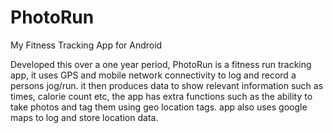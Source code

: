 # PhotoRun
My Fitness Tracking App for Android

Developed this over a one year period, PhotoRun is a fitness run tracking app, it uses GPS and mobile network connectivity to log and record a persons jog/run. it then produces data to show relevant information such as times, calorie count etc, the app has extra functions such as the ability to take photos and tag them using geo location tags. app also uses google maps to log and store location data.
